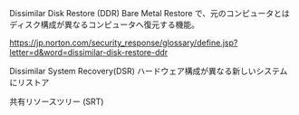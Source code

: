 
Dissimilar Disk Restore (DDR)
Bare Metal Restore で、元のコンピュータとはディスク構成が異なるコンピュータへ復元する機能。

https://jp.norton.com/security_response/glossary/define.jsp?letter=d&word=dissimilar-disk-restore-ddr

Dissimilar System Recovery(DSR)
ハードウェア構成が異なる新しいシステムにリストア

共有リソースツリー (SRT)
